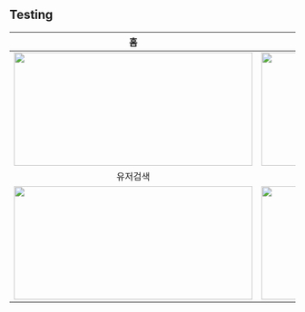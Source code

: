 
## Testing

|홈|새 게시물|
|:---:|:---:|
|<img src="https://github.com/user-attachments/assets/22770266-8dba-45b1-8ef2-424139e7c446" width="420px" height="200px">|<img src="https://github.com/user-attachments/assets/724bce70-d187-4318-b878-1f20ae3f9246" width="420px" height="200px">|
|유저검색|마이페이지|
|<img src="https://github.com/user-attachments/assets/7eca07fb-b913-4bc1-bcb7-95a81d8eba20" width="420px" height="200px">|<img src="https://github.com/user-attachments/assets/43959ec1-b37f-4dbc-9c90-37c0b37e9b96" width="420px" height="200px">|

 

